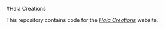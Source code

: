 #Hala Creations

This repository contains code for the [*Hala
Creations*](http://www.hala-creations.com) website.
